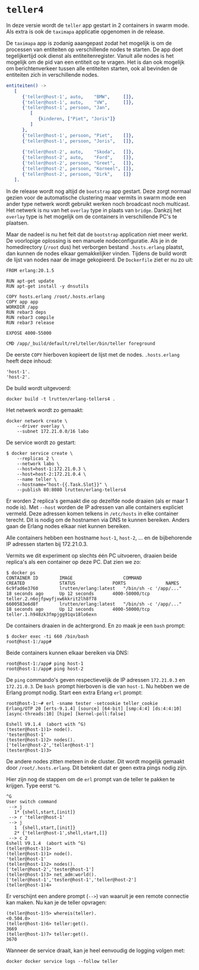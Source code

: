 # `teller4`

In deze versie wordt de `teller` app gestart in 2 containers in swarm mode.
Als extra is ook de `taximapa` applicatie opgenomen in de release.

De `taximapa` app is zodanig aaangepast zodat het mogelijk is om de processen
van entiteiten op verschillende nodes te starten. De app doet tegelijkertijd ook dienst
als entiteitenregister. Vanuit alle nodes is het mogelijk om de pid van een entiteit
op te vragen. Het is dan ook mogelijk om berichtenverkeer tussen alle entiteiten starten,
ook al bevinden de entiteiten zich in verschillende nodes.

~~~~Erlang
entiteiten() ->
   [
      {'teller@host-1', auto,    "BMW",     []},
      {'teller@host-1', auto,    "VW",      []},
      {'teller@host-1', persoon, "Jan",     
         [
            {kinderen, ["Piet", "Joris"]}
         ]
      },
      {'teller@host-1', persoon, "Piet",    []},
      {'teller@host-1', persoon, "Joris",   []},
      
      {'teller@host-2', auto,    "Skoda",   []},
      {'teller@host-2', auto,    "Ford",    []},
      {'teller@host-2', persoon, "Greet",   []},
      {'teller@host-2', persoon, "Korneel", []},
      {'teller@host-2', persoon, "Dirk",    []}
   ].
~~~~

In de release wordt nog altijd de `bootstrap` app gestart.
Deze zorgt normaal gezien voor de automatische clustering maar vermits
in swarm mode een ander type netwerk wordt gebruikt werken noch broadcast noch multicast.
Het netwerk is nu van het `overlay` type in plaats van `bridge`. Dankzij het 
`overlay` type is het mogelijk om de containers in verschillende PC's te plaatsen.

Maar de nadeel is nu het feit dat de `bootstrap` application niet meer werkt.
De voorlopige oplossing is een manuele nodeconfiguratie.
Als je in de homedirectory (`/root` dus) het verborgen bestand `.hosts.erlang` plaatst,
dan kunnen de nodes elkaar gemakkelijker vinden. Tijdens de build wordt de lijst van nodes
naar de image gekopieerd. De `Dockerfile` ziet er nu zo uit:

~~~~
FROM erlang:20.1.5

RUN apt-get update
RUN apt-get install -y dnsutils

COPY hosts.erlang /root/.hosts.erlang
COPY app app
WORKDIR /app
RUN rebar3 deps
RUN rebar3 compile
RUN rebar3 release

EXPOSE 4000-55000

CMD /app/_build/default/rel/teller/bin/teller foreground
~~~~

De eerste `COPY` hierboven kopieert de lijst met de nodes.
`.hosts.erlang` heeft deze inhoud:

~~~~
'host-1'.
'host-2'.
~~~~

De build wordt uitgevoerd:

~~~~
docker build -t lrutten/erlang-tellers4 .
~~~~


Het netwerk wordt zo gemaakt:

~~~~
docker network create \
    --driver overlay \
    --subnet 172.21.0.0/16 labo
~~~~


De service wordt zo gestart:

~~~~
$ docker service create \
    --replicas 2 \
    --network labo \
    --host=host-1:172.21.0.3 \
    --host=host-2:172.21.0.4 \
    --name teller \
    --hostname="host-{{.Task.Slot}}" \
    --publish 80:8080 lrutten/erlang-tellers4
~~~~

Er worden 2 replica's gemaakt die op dezelfde node draaien (als er maar 1 node is).
Met `--host` worden de IP adressen van alle containers expliciet vermeld.
Deze adressen komen telkens in `/etc/hosts` in elke container terecht.
Dit is nodig om de hostnamen via DNS te kunnen bereiken.
Anders gaan de Erlang nodes elkaar niet kunnen bereiken.

Alle containers hebben een hostname `host-1`, `host-2`, ...
en de bijbehorende IP adressen starten bij 172.21.0.3.

Vermits we dit experiment op slechts één PC uitvoeren, draaien beide replica's
als een container op deze PC. Dat zien we zo:

~~~~
$ docker ps
CONTAINER ID        IMAGE                   COMMAND                  CREATED             STATUS              PORTS               NAMES
6c9fad6e3760        lrutten/erlang:latest   "/bin/sh -c '/app/..."   18 seconds ago      Up 12 seconds       4000-50000/tcp      teller.2.n6ojfpwyfjxw6kkrit2lh8f78
6600583e6d8f        lrutten/erlang:latest   "/bin/sh -c '/app/..."   18 seconds ago      Up 12 seconds       4000-50000/tcp      teller.1.h948zk3fmpjgg91qv18lo6exn
~~~~

De containers draaien in de achtergrond. En zo maak je een `bash` prompt:

~~~~
$ docker exec -ti 660 /bin/bash
root@host-1:/app# 
~~~~

Beide containers kunnen elkaar bereiken via DNS:

~~~~
root@host-1:/app# ping host-1
root@host-1:/app# ping host-2
~~~~

De `ping` commando's geven respectievelijk de IP adressen `172.21.0.3` en `172.21.0.3`.
De `bash `prompt hierboven is die van `host-1`. Nu hebben we de Erlang prompt nodig.
Start een extra Erlang `erl` prompt:

~~~~
root@host-1:~# erl -sname tester -setcookie teller_cookie
Erlang/OTP 20 [erts-9.1.4] [source] [64-bit] [smp:4:4] [ds:4:4:10] [async-threads:10] [hipe] [kernel-poll:false]

Eshell V9.1.4  (abort with ^G)
(tester@host-1)1> node().
'tester@host-1'
(tester@host-1)2> nodes().
['teller@host-2','teller@host-1']
(tester@host-1)3> 
~~~~

De andere nodes zitten meteen in de cluster. Dit wordt mogelijk gemaakt door `/root/.hosts.erlang`.
Dit betekent dat er geen extra pings nodig zijn.

Hier zijn nog de stappen om de `erl` prompt van de teller te pakken te krijgen.
Type eerst `^G`.

~~~~
^G
User switch command
 --> j
   1* {shell,start,[init]}
 --> r 'teller@host-1'
 --> j
   1  {shell,start,[init]}
   2* {'teller@host-1',shell,start,[]}
 --> c 2
Eshell V9.1.4  (abort with ^G)
(teller@host-1)1> 
(teller@host-1)1> node().
'teller@host-1'
(teller@host-1)2> nodes().
['teller@host-2','tester@host-1']
(teller@host-1)3> net_adm:world().
['teller@host-1','tester@host-1','teller@host-2']
(teller@host-1)4>
~~~~

Er verschijnt een andere prompt (`-->`) van waaruit je een remote connectie kan maken.
Nu kan je de teller opvragen:

~~~~
(teller@host-1)5> whereis(teller).
<0.504.0>
(teller@host-1)6> teller:get().   
3669
(teller@host-1)7> teller:get().
3670
~~~~

Wanneer de service draait, kan je heel eenvoudig de logging volgen met:

~~~~
docker docker service logs --follow teller
~~~~


